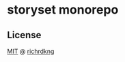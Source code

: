 # storyset monorepo

## License

[MIT][url-license] @ [richrdkng][url-website]

<!--- References =========================================================== -->

<!--- URLs -->
[url-license]: https://github.com/storyset/storyset/blob/main/LICENSE
[url-website]: https://www.richrdkng.com
